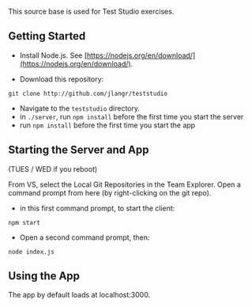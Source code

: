 This source base is used for Test Studio exercises.

## Getting Started

- Install Node.js.  See [https://nodejs.org/en/download/](https://nodejs.org/en/download/).

- Download this repository:
```
git clone http://github.com/jlangr/teststudio
```

- Navigate to the `teststudio` directory.
- in `./server`, run `npm install` before the first time you start the server
- run `npm install` before the first time you start the app

## Starting the Server and App
 (TUES / WED if you reboot)
 
From VS, select the Local Git Repositories in the Team Explorer.
Open a command prompt from here (by right-clicking on the git repo).

- in this first command prompt, to start the client:

```cd app
npm start
```

- Open a second command prompt, then:
```cd server
node index.js
```

## Using the App

The app by default loads at localhost:3000.
